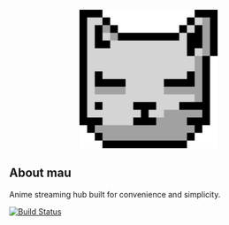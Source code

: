 <p align="center">
    <a href="https://wincisky.github.io/stg-email/" target="_blank"><img src="https://raw.githubusercontent.com/WinCisky/mau/refs/heads/main/static/favicon.png" width="250" alt="Mau Logo"></a>
</p>

## About mau
Anime streaming hub built for convenience and simplicity.

<a href="https://github.com/WinCisky/stg-email/actions"><img src="https://img.shields.io/github/actions/workflow/status/WinCisky/stg-email/deploy.yml" alt="Build Status"></a>